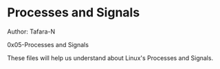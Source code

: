 # Processes and Signals

Author: Tafara-N

0x05-Processes and Signals

These files will help us understand about Linux's Processes and Signals.
